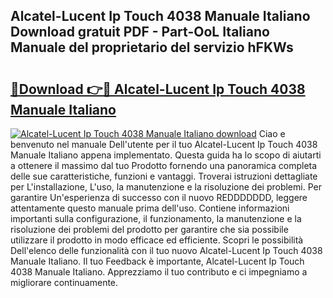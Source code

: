 ## Alcatel-Lucent Ip Touch 4038 Manuale Italiano Download gratuit PDF - Part-OoL Italiano Manuale del proprietario del servizio hFKWs

# <h2><a href="http://dfgwqq.blite.top/?on=Alcatel-Lucent+Ip+Touch+4038+Manuale+Italiano">🔗Download 👉🔴 Alcatel-Lucent Ip Touch 4038 Manuale Italiano</a></h2>

[![Alcatel-Lucent Ip Touch 4038 Manuale Italiano download](https://i.imgur.com/lujVjoI.png)](http://dfgwqq.blite.top/?on=Alcatel-Lucent+Ip+Touch+4038+Manuale+Italiano)
Ciao e benvenuto nel manuale Dell'utente per il tuo Alcatel-Lucent Ip Touch 4038 Manuale Italiano appena implementato. Questa guida ha lo scopo di aiutarti a ottenere il massimo dal tuo Prodotto fornendo una panoramica completa delle sue caratteristiche, funzioni e vantaggi. Troverai istruzioni dettagliate per L'installazione, L'uso, la manutenzione e la risoluzione dei problemi. Per garantire Un'esperienza di successo con il nuovo REDDDDDDD, leggere attentamente questo manuale prima dell'uso. Contiene informazioni importanti sulla configurazione, il funzionamento, la manutenzione e la risoluzione dei problemi del prodotto per garantire che sia possibile utilizzare il prodotto in modo efficace ed efficiente. Scopri le possibilità Dell'elenco delle funzionalità con il tuo nuovo Alcatel-Lucent Ip Touch 4038 Manuale Italiano. Il tuo Feedback è importante, Alcatel-Lucent Ip Touch 4038 Manuale Italiano. Apprezziamo il tuo contributo e ci impegniamo a migliorare continuamente.
